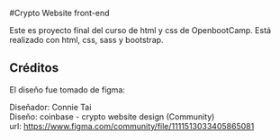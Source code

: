 #Crypto Website front-end

Este es proyecto final del curso de html y css de OpenbootCamp. 
Está realizado con html, css, sass y bootstrap.

## Créditos

El diseño fue tomado de figma:

Diseñador: Connie Tai <br>
Diseño: coinbase - crypto website design (Community)<br>
url: https://www.figma.com/community/file/1111513033405865081 


